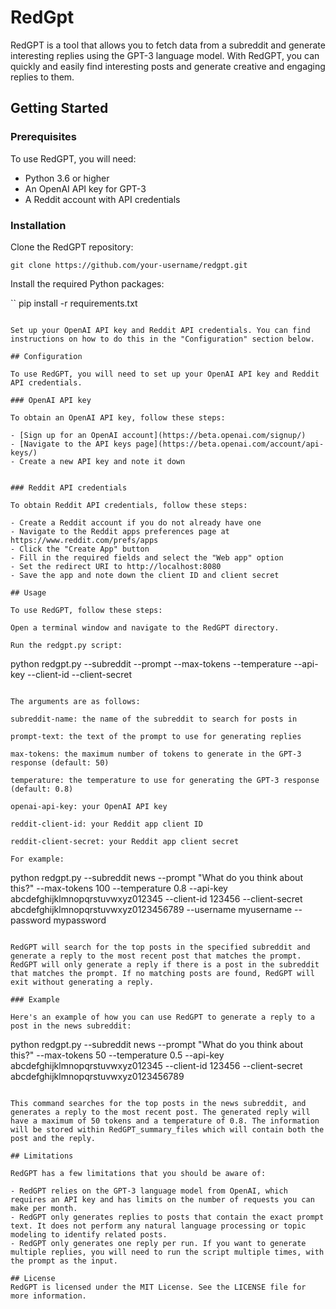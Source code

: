 # RedGpt

RedGPT is a tool that allows you to fetch data from a subreddit and generate interesting replies using the GPT-3 language model. With RedGPT, you can quickly and easily find interesting posts and generate creative and engaging replies to them.

## Getting Started

### Prerequisites
To use RedGPT, you will need:

- Python 3.6 or higher
- An OpenAI API key for GPT-3
- A Reddit account with API credentials

### Installation

Clone the RedGPT repository:

```
git clone https://github.com/your-username/redgpt.git
```

Install the required Python packages:

``
pip install -r requirements.txt
```

Set up your OpenAI API key and Reddit API credentials. You can find instructions on how to do this in the "Configuration" section below.

## Configuration

To use RedGPT, you will need to set up your OpenAI API key and Reddit API credentials.

### OpenAI API key

To obtain an OpenAI API key, follow these steps:

- [Sign up for an OpenAI account](https://beta.openai.com/signup/)
- [Navigate to the API keys page](https://beta.openai.com/account/api-keys/)
- Create a new API key and note it down


### Reddit API credentials

To obtain Reddit API credentials, follow these steps:

- Create a Reddit account if you do not already have one
- Navigate to the Reddit apps preferences page at https://www.reddit.com/prefs/apps
- Click the "Create App" button
- Fill in the required fields and select the "Web app" option
- Set the redirect URI to http://localhost:8080
- Save the app and note down the client ID and client secret 

## Usage

To use RedGPT, follow these steps:

Open a terminal window and navigate to the RedGPT directory.

Run the redgpt.py script:

```
python redgpt.py --subreddit <subreddit-name> --prompt <prompt-text> --max-tokens <max-tokens> --temperature <temperature> --api-key <openai-api-key> --client-id <reddit-client-id> --client-secret <reddit-client-secret>
```

The arguments are as follows:

subreddit-name: the name of the subreddit to search for posts in

prompt-text: the text of the prompt to use for generating replies

max-tokens: the maximum number of tokens to generate in the GPT-3 response (default: 50)

temperature: the temperature to use for generating the GPT-3 response (default: 0.8)

openai-api-key: your OpenAI API key

reddit-client-id: your Reddit app client ID

reddit-client-secret: your Reddit app client secret

For example:
```
python redgpt.py --subreddit news --prompt "What do you think about this?" --max-tokens 100 --temperature 0.8 --api-key abcdefghijklmnopqrstuvwxyz012345 --client-id 123456 --client-secret abcdefghijklmnopqrstuvwxyz0123456789 --username myusername --password mypassword
```

RedGPT will search for the top posts in the specified subreddit and generate a reply to the most recent post that matches the prompt. RedGPT will only generate a reply if there is a post in the subreddit that matches the prompt. If no matching posts are found, RedGPT will exit without generating a reply.

### Example

Here's an example of how you can use RedGPT to generate a reply to a post in the news subreddit:

```
python redgpt.py --subreddit news --prompt "What do you think about this?" --max-tokens 50 --temperature 0.5 --api-key abcdefghijklmnopqrstuvwxyz012345 --client-id 123456 --client-secret abcdefghijklmnopqrstuvwxyz0123456789
```

This command searches for the top posts in the news subreddit, and generates a reply to the most recent post. The generated reply will have a maximum of 50 tokens and a temperature of 0.8. The information will be stored within RedGPT_summary_files which will contain both the post and the reply.

## Limitations

RedGPT has a few limitations that you should be aware of:

- RedGPT relies on the GPT-3 language model from OpenAI, which requires an API key and has limits on the number of requests you can make per month.
- RedGPT only generates replies to posts that contain the exact prompt text. It does not perform any natural language processing or topic modeling to identify related posts.
- RedGPT only generates one reply per run. If you want to generate multiple replies, you will need to run the script multiple times, with the prompt as the input.

## License
RedGPT is licensed under the MIT License. See the LICENSE file for more information.
